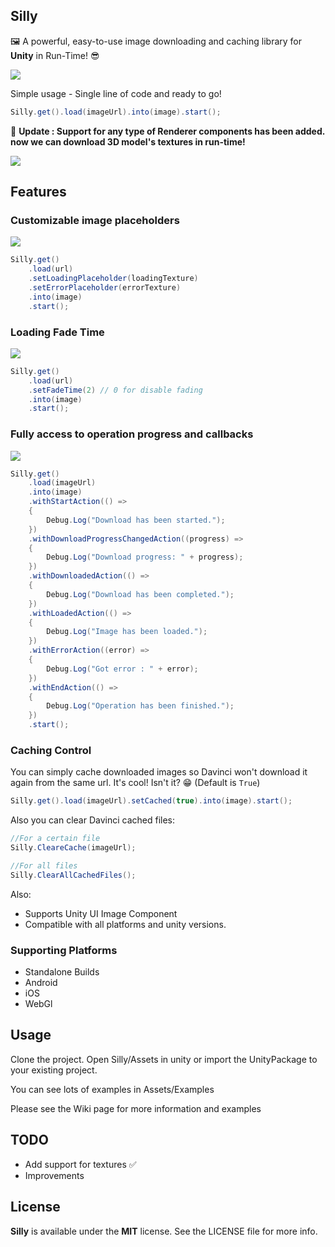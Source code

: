 Silly
---
🖼 A powerful, easy-to-use image downloading and caching library for **Unity** in Run-Time! 😎 

![](https://user-images.githubusercontent.com/15744733/64790065-b75c6680-d58a-11e9-843d-4831fbc60306.gif)

Simple usage - Single line of code and ready to go!
```csharp
Silly.get().load(imageUrl).into(image).start();
```

🔴 **Update : Support for any type of Renderer components has been added. now we can download 3D model's textures in run-time!**

![](https://user-images.githubusercontent.com/15744733/72981848-021ca380-3df3-11ea-89b4-1a1d7a6fd225.gif)


Features
---
### Customizable image placeholders

![](https://user-images.githubusercontent.com/15744733/64792966-7b77d000-d58f-11e9-853f-3ad438375ec6.gif)
```csharp
Silly.get()
    .load(url)
    .setLoadingPlaceholder(loadingTexture)
    .setErrorPlaceholder(errorTexture)
    .into(image)
    .start();
```

### Loading Fade Time

![](https://user-images.githubusercontent.com/15744733/64794033-2d63cc00-d591-11e9-981d-167704a92be7.gif)
```csharp
Silly.get()
    .load(url)
    .setFadeTime(2) // 0 for disable fading
    .into(image)
    .start();
```

### Fully access to operation progress and callbacks

![](https://user-images.githubusercontent.com/15744733/64794838-5c2e7200-d592-11e9-90df-ec39b89b0aab.gif)
```csharp
Silly.get()
    .load(imageUrl)
    .into(image)
    .withStartAction(() =>
    {
        Debug.Log("Download has been started.");
    })
    .withDownloadProgressChangedAction((progress) =>
    {
        Debug.Log("Download progress: " + progress);
    })
    .withDownloadedAction(() =>
    {
        Debug.Log("Download has been completed.");
    })
    .withLoadedAction(() =>
    {
        Debug.Log("Image has been loaded.");
    })
    .withErrorAction((error) =>
    {
        Debug.Log("Got error : " + error);
    })
    .withEndAction(() =>
    {
        Debug.Log("Operation has been finished.");
    })
    .start();
```

### Caching Control
You can simply cache downloaded images so Davinci won't download it again from the same url. It's cool! Isn't it? 😁
(Default is `True`)

```csharp
Silly.get().load(imageUrl).setCached(true).into(image).start();
```

Also you can clear Davinci cached files: 
```csharp
//For a certain file
Silly.CleareCache(imageUrl);

//For all files
Silly.ClearAllCachedFiles();
```

Also:
- Supports Unity UI Image Component
- Compatible with all platforms and unity versions.

### Supporting Platforms
- Standalone Builds
- Android
- iOS
- WebGl

Usage
----
Clone the project. Open Silly/Assets in unity or import the UnityPackage to your existing project.

You can see lots of examples in Assets/Examples

Please see the Wiki page for more information and examples

TODO
----
 - Add support for textures ✅ 
 - Improvements

License
----
**Silly** is available under the **MIT** license. See the LICENSE file for more info.

